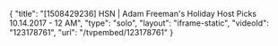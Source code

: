 {
    "title": "[1508429236] HSN | Adam Freeman's Holiday Host Picks 10.14.2017 - 12 AM",
    "type": "solo",
    "layout": "iframe-static",
    "videoId": "123178761",
    "url": "\/tvpembed\/123178761"
}
